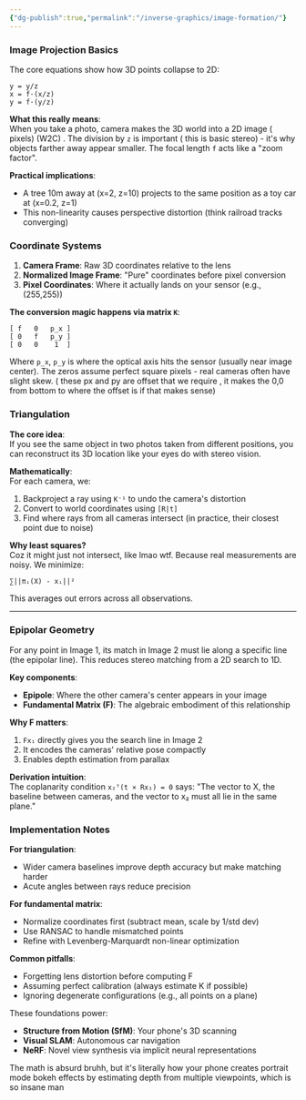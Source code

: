 ```yaml
---
{"dg-publish":true,"permalink":"/inverse-graphics/image-formation/"}
---
```



### Image Projection Basics

The core equations show how 3D points collapse to 2D:
```
y = y/z  
x = f·(x/z)  
y = f·(y/z)
```

**What this really means**:  
When you take a photo, camera makes the 3D world into a 2D image ( pixels) (W2C) . The division by `z` is important ( this is basic stereo) - it's why objects farther away appear smaller. The focal length `f` acts like a "zoom factor". 

**Practical implications**:  
- A tree 10m away at (x=2, z=10) projects to the same position as a toy car at (x=0.2, z=1)  
- This non-linearity causes perspective distortion (think railroad tracks converging)

### Coordinate Systems

1. **Camera Frame**: Raw 3D coordinates relative to the lens  
2. **Normalized Image Frame**: "Pure" coordinates before pixel conversion  
3. **Pixel Coordinates**: Where it actually lands on your sensor (e.g., (255,255))

**The conversion magic happens via matrix `K`**:
```
[ f   0   p_x ]
[ 0   f   p_y ]
[ 0   0    1  ]
```
Where `p_x`, `p_y` is where the optical axis hits the sensor (usually near image center). The zeros assume perfect square pixels - real cameras often have slight skew. ( these px and py are offset that we require , it makes the 0,0 from bottom to where the offset is if that makes sense)

### Triangulation 

**The core idea**:  
If you see the same object in two photos taken from different positions, you can reconstruct its 3D location like your eyes do with stereo vision.

**Mathematically**:  
For each camera, we:
1. Backproject a ray using `K⁻¹` to undo the camera's distortion  
2. Convert to world coordinates using `[R|t]`  
3. Find where rays from all cameras intersect (in practice, their closest point due to noise)

**Why least squares?**  
Coz it might just not intersect, like lmao wtf.
Because real measurements are noisy. We minimize:
```
∑||πᵢ(X) - xᵢ||²
```
This averages out errors across all observations.

---

### Epipolar Geometry 

For any point in Image 1, its match in Image 2 must lie along a specific line (the epipolar line). This reduces stereo matching from a 2D search to 1D. 

**Key components**:  
- **Epipole**: Where the other camera's center appears in your image  
- **Fundamental Matrix (F)**: The algebraic embodiment of this relationship  

**Why F matters**:  
1. `Fx₁` directly gives you the search line in Image 2  
2. It encodes the cameras' relative pose compactly  
3. Enables depth estimation from parallax  

**Derivation intuition**:  
The coplanarity condition `x₂ᵀ(t × Rx₁) = 0` says: "The vector to X, the baseline between cameras, and the vector to x₂ must all lie in the same plane."

### Implementation Notes

**For triangulation**:  
- Wider camera baselines improve depth accuracy but make matching harder  
- Acute angles between rays reduce precision  

**For fundamental matrix**:  
- Normalize coordinates first (subtract mean, scale by 1/std dev)  
- Use RANSAC to handle mismatched points  
- Refine with Levenberg-Marquardt non-linear optimization  

**Common pitfalls**:  
- Forgetting lens distortion before computing F  
- Assuming perfect calibration (always estimate K if possible)  
- Ignoring degenerate configurations (e.g., all points on a plane)  


These foundations power:  
- **Structure from Motion (SfM)**: Your phone's 3D scanning  
- **Visual SLAM**: Autonomous car navigation  
- **NeRF**: Novel view synthesis via implicit neural representations  

The math is absurd bruhh, but it's literally how your phone creates portrait mode bokeh effects by estimating depth from multiple viewpoints, which is so insane man